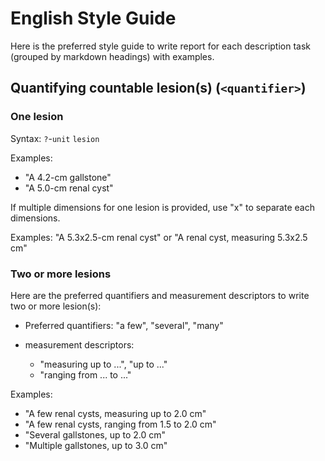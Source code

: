 # English Style Guide

Here is the preferred style guide to write report for each description task (grouped by markdown headings) with examples.

## Quantifying countable lesion(s) (`<quantifier>`)

### One lesion

Syntax: `?`-`unit` `lesion`

Examples: 
- "A 4.2-cm gallstone"
- "A 5.0-cm renal cyst"

If multiple dimensions for one lesion is provided, use "x" to separate each dimensions.

Examples: "A 5.3x2.5-cm renal cyst" or "A renal cyst, measuring 5.3x2.5 cm"


### Two or more lesions

Here are the preferred quantifiers and measurement descriptors to write two or more lesion(s):

- Preferred quantifiers: "a few", "several", "many"

- measurement descriptors: 
  - "measuring up to ...", "up to ..."
  - "ranging from ... to ..."

Examples: 
-  "A few renal cysts, measuring up to 2.0 cm"
-  "A few renal cysts, ranging from 1.5 to 2.0 cm"
-  "Several gallstones, up to 2.0 cm"
-  "Multiple gallstones, up to 3.0 cm"
